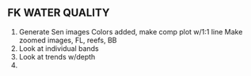 ## FK WATER QUALITY
1. Generate Sen images
  Colors added, make comp plot w/1:1 line
  Make zoomed images, FL, reefs, BB
3. Look at individual bands
4. Look at trends w/depth
5. 
